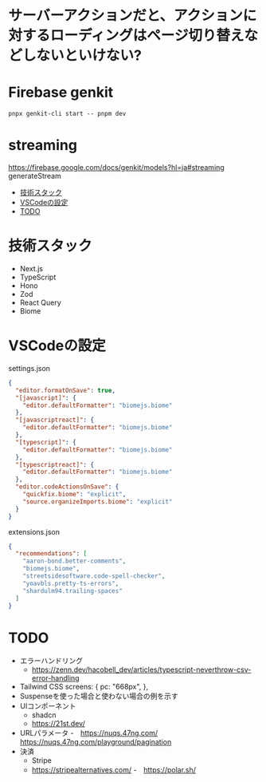 # サーバーアクションだと、アクションに対するローディングはページ切り替えなどしないといけない?

# Firebase genkit
```
pnpx genkit-cli start -- pnpm dev
```

# streaming
https://firebase.google.com/docs/genkit/models?hl=ja#streaming
generateStream

- [技術スタック](#技術スタック)
- [VSCodeの設定](#VSCodeの設定)
- [TODO](#TODO)

# 技術スタック
- Next.js
- TypeScript
- Hono
- Zod
- React Query
- Biome

# VSCodeの設定
settings.json
```json
{
  "editor.formatOnSave": true,
  "[javascript]": {
    "editor.defaultFormatter": "biomejs.biome"
  },
  "[javascriptreact]": {
    "editor.defaultFormatter": "biomejs.biome"
  },
  "[typescript]": {
    "editor.defaultFormatter": "biomejs.biome"
  },
  "[typescriptreact]": {
    "editor.defaultFormatter": "biomejs.biome"
  },
  "editor.codeActionsOnSave": {
    "quickfix.biome": "explicit",
    "source.organizeImports.biome": "explicit"
  }
}
```

extensions.json
```json
{
  "recommendations": [
    "aaron-bond.better-comments",
    "biomejs.biome",
    "streetsidesoftware.code-spell-checker",
    "yoavbls.pretty-ts-errors",
    "shardulm94.trailing-spaces"
  ]
}
```

# TODO
- エラーハンドリング
  - https://zenn.dev/hacobell_dev/articles/typescript-neverthrow-csv-error-handling
- Tailwind CSS
screens: {
      pc: "668px",
    },
- Suspenseを使った場合と使わない場合の例を示す
- UIコンポーネント
  - shadcn
  - https://21st.dev/
- URLパラメータ
  -　https://nuqs.47ng.com/ https://nuqs.47ng.com/playground/pagination
- 決済
  - Stripe
  - https://stripealternatives.com/
  -　https://polar.sh/
